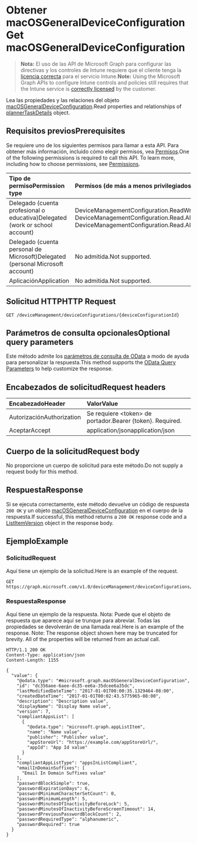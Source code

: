 # <a name="get-macosgeneraldeviceconfiguration"></a><span data-ttu-id="3c1d8-101">Obtener macOSGeneralDeviceConfiguration</span><span class="sxs-lookup"><span data-stu-id="3c1d8-101">Get macOSGeneralDeviceConfiguration</span></span>

> <span data-ttu-id="3c1d8-102">**Nota:** El uso de las API de Microsoft Graph para configurar las directivas y los controles de Intune requiere que el cliente tenga la [licencia correcta](https://go.microsoft.com/fwlink/?linkid=839381) para el servicio Intune.</span><span class="sxs-lookup"><span data-stu-id="3c1d8-102">**Note:** Using the Microsoft Graph APIs to configure Intune controls and policies still requires that the Intune service is [correctly licensed](https://go.microsoft.com/fwlink/?linkid=839381) by the customer.</span></span>

<span data-ttu-id="3c1d8-103">Lea las propiedades y las relaciones del objeto [macOSGeneralDeviceConfiguration](../resources/intune_deviceconfig_macosgeneraldeviceconfiguration.md).</span><span class="sxs-lookup"><span data-stu-id="3c1d8-103">Read properties and relationships of [plannerTaskDetails](../resources/intune_deviceconfig_macosgeneraldeviceconfiguration.md) object.</span></span>
## <a name="prerequisites"></a><span data-ttu-id="3c1d8-104">Requisitos previos</span><span class="sxs-lookup"><span data-stu-id="3c1d8-104">Prerequisites</span></span>
<span data-ttu-id="3c1d8-p101">Se requiere uno de los siguientes permisos para llamar a esta API. Para obtener más información, incluido cómo elegir permisos, vea [Permisos](../../../concepts/permissions_reference.md).</span><span class="sxs-lookup"><span data-stu-id="3c1d8-p101">One of the following permissions is required to call this API. To learn more, including how to choose permissions, see [Permissions](../../../concepts/permissions_reference.md).</span></span>

|<span data-ttu-id="3c1d8-107">Tipo de permiso</span><span class="sxs-lookup"><span data-stu-id="3c1d8-107">Permission type</span></span>|<span data-ttu-id="3c1d8-108">Permisos (de más a menos privilegiados)</span><span class="sxs-lookup"><span data-stu-id="3c1d8-108">Permissions (from least to most privileged)</span></span>|
|:---|:---|
|<span data-ttu-id="3c1d8-109">Delegado (cuenta profesional o educativa)</span><span class="sxs-lookup"><span data-stu-id="3c1d8-109">Delegated (work or school account)</span></span>|<span data-ttu-id="3c1d8-110">DeviceManagementConfiguration.ReadWrite.All, DeviceManagementConfiguration.Read.All</span><span class="sxs-lookup"><span data-stu-id="3c1d8-110">DeviceManagementConfiguration.ReadWrite.All, DeviceManagementConfiguration.Read.All</span></span>|
|<span data-ttu-id="3c1d8-111">Delegado (cuenta personal de Microsoft)</span><span class="sxs-lookup"><span data-stu-id="3c1d8-111">Delegated (personal Microsoft account)</span></span>|<span data-ttu-id="3c1d8-112">No admitida.</span><span class="sxs-lookup"><span data-stu-id="3c1d8-112">Not supported.</span></span>|
|<span data-ttu-id="3c1d8-113">Aplicación</span><span class="sxs-lookup"><span data-stu-id="3c1d8-113">Application</span></span>|<span data-ttu-id="3c1d8-114">No admitida.</span><span class="sxs-lookup"><span data-stu-id="3c1d8-114">Not supported.</span></span>|

## <a name="http-request"></a><span data-ttu-id="3c1d8-115">Solicitud HTTP</span><span class="sxs-lookup"><span data-stu-id="3c1d8-115">HTTP Request</span></span>
<!-- {
  "blockType": "ignored"
}
-->
``` http
GET /deviceManagement/deviceConfigurations/{deviceConfigurationId}
```

## <a name="optional-query-parameters"></a><span data-ttu-id="3c1d8-116">Parámetros de consulta opcionales</span><span class="sxs-lookup"><span data-stu-id="3c1d8-116">Optional query parameters</span></span>
<span data-ttu-id="3c1d8-117">Este método admite los [parámetros de consulta de OData](https://developer.microsoft.com/es-ES/graph/docs/overview/query_parameters) a modo de ayuda para personalizar la respuesta.</span><span class="sxs-lookup"><span data-stu-id="3c1d8-117">This method supports the [OData Query Parameters](https://developer.microsoft.com/es-ES/graph/docs/overview/query_parameters) to help customize the response.</span></span>
## <a name="request-headers"></a><span data-ttu-id="3c1d8-118">Encabezados de solicitud</span><span class="sxs-lookup"><span data-stu-id="3c1d8-118">Request headers</span></span>
|<span data-ttu-id="3c1d8-119">Encabezado</span><span class="sxs-lookup"><span data-stu-id="3c1d8-119">Header</span></span>|<span data-ttu-id="3c1d8-120">Valor</span><span class="sxs-lookup"><span data-stu-id="3c1d8-120">Value</span></span>|
|:---|:---|
|<span data-ttu-id="3c1d8-121">Autorización</span><span class="sxs-lookup"><span data-stu-id="3c1d8-121">Authorization</span></span>|<span data-ttu-id="3c1d8-122">Se requiere &lt;token&gt; de portador.</span><span class="sxs-lookup"><span data-stu-id="3c1d8-122">Bearer {token}. Required.</span></span>|
|<span data-ttu-id="3c1d8-123">Aceptar</span><span class="sxs-lookup"><span data-stu-id="3c1d8-123">Accept</span></span>|<span data-ttu-id="3c1d8-124">application/json</span><span class="sxs-lookup"><span data-stu-id="3c1d8-124">application/json</span></span>|

## <a name="request-body"></a><span data-ttu-id="3c1d8-125">Cuerpo de la solicitud</span><span class="sxs-lookup"><span data-stu-id="3c1d8-125">Request body</span></span>
<span data-ttu-id="3c1d8-126">No proporcione un cuerpo de solicitud para este método.</span><span class="sxs-lookup"><span data-stu-id="3c1d8-126">Do not supply a request body for this method.</span></span>

## <a name="response"></a><span data-ttu-id="3c1d8-127">Respuesta</span><span class="sxs-lookup"><span data-stu-id="3c1d8-127">Response</span></span>
<span data-ttu-id="3c1d8-128">Si se ejecuta correctamente, este método devuelve un código de respuesta `200 OK` y un objeto [macOSGeneralDeviceConfiguration](../resources/intune_deviceconfig_macosgeneraldeviceconfiguration.md) en el cuerpo de la respuesta.</span><span class="sxs-lookup"><span data-stu-id="3c1d8-128">If successful, this method returns a `200 OK` response code and a [ListItemVersion](../resources/intune_deviceconfig_macosgeneraldeviceconfiguration.md) object in the response body.</span></span>

## <a name="example"></a><span data-ttu-id="3c1d8-129">Ejemplo</span><span class="sxs-lookup"><span data-stu-id="3c1d8-129">Example</span></span>
### <a name="request"></a><span data-ttu-id="3c1d8-130">Solicitud</span><span class="sxs-lookup"><span data-stu-id="3c1d8-130">Request</span></span>
<span data-ttu-id="3c1d8-131">Aquí tiene un ejemplo de la solicitud.</span><span class="sxs-lookup"><span data-stu-id="3c1d8-131">Here is an example of the request.</span></span>
``` http
GET https://graph.microsoft.com/v1.0/deviceManagement/deviceConfigurations/{deviceConfigurationId}
```

### <a name="response"></a><span data-ttu-id="3c1d8-132">Respuesta</span><span class="sxs-lookup"><span data-stu-id="3c1d8-132">Response</span></span>
<span data-ttu-id="3c1d8-p102">Aquí tiene un ejemplo de la respuesta. Nota: Puede que el objeto de respuesta que aparece aquí se trunque para abreviar. Todas las propiedades se devolverán de una llamada real.</span><span class="sxs-lookup"><span data-stu-id="3c1d8-p102">Here is an example of the response. Note: The response object shown here may be truncated for brevity. All of the properties will be returned from an actual call.</span></span>
``` http
HTTP/1.1 200 OK
Content-Type: application/json
Content-Length: 1155

{
  "value": {
    "@odata.type": "#microsoft.graph.macOSGeneralDeviceConfiguration",
    "id": "dc356aee-6aee-dc35-ee6a-35dcee6a35dc",
    "lastModifiedDateTime": "2017-01-01T00:00:35.1329464-08:00",
    "createdDateTime": "2017-01-01T00:02:43.5775965-08:00",
    "description": "Description value",
    "displayName": "Display Name value",
    "version": 7,
    "compliantAppsList": [
      {
        "@odata.type": "microsoft.graph.appListItem",
        "name": "Name value",
        "publisher": "Publisher value",
        "appStoreUrl": "https://example.com/appStoreUrl/",
        "appId": "App Id value"
      }
    ],
    "compliantAppListType": "appsInListCompliant",
    "emailInDomainSuffixes": [
      "Email In Domain Suffixes value"
    ],
    "passwordBlockSimple": true,
    "passwordExpirationDays": 6,
    "passwordMinimumCharacterSetCount": 0,
    "passwordMinimumLength": 5,
    "passwordMinutesOfInactivityBeforeLock": 5,
    "passwordMinutesOfInactivityBeforeScreenTimeout": 14,
    "passwordPreviousPasswordBlockCount": 2,
    "passwordRequiredType": "alphanumeric",
    "passwordRequired": true
  }
}
```




